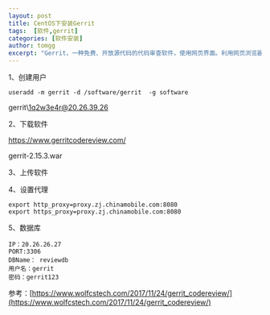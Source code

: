 ```yaml
---
layout: post
title: CentOS下安装Gerrit
tags:  [软件,gerrit]
categories: [软件安装]
author: tomgg
excerpt: "Gerrit，一种免费、开放源代码的代码审查软件，使用网页界面。利用网页浏览器，同一个团队的软件程序员，可以相互审阅彼此修改后的程序代码，决定是否能够提交，退回或者继续修改。"
---
```



 

1、创建用户

```shell
useradd -m gerrit -d /software/gerrit  -g software
```
gerrit\1q2w3e4r@20.26.39.26

2、下载软件

https://www.gerritcodereview.com/

gerrit-2.15.3.war

3、上传软件

4、设置代理

```shell
export http_proxy=proxy.zj.chinamobile.com:8080
export https_proxy=proxy.zj.chinamobile.com:8080
```

5、数据库
```
IP：20.26.26.27 
PORT:3306
DBName： reviewdb 
用户名：gerrit
密码：gerrit123
```

参考：[https://www.wolfcstech.com/2017/11/24/gerrit_codereview/](https://www.wolfcstech.com/2017/11/24/gerrit_codereview/)





